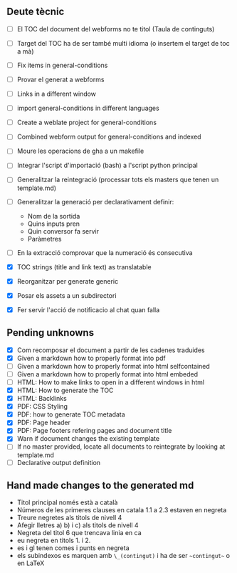 ## Deute tècnic

- [ ] El TOC del document del webforms no te titol (Taula de continguts)
- [ ] Target del TOC ha de ser també multi idioma (o insertem el target de toc a mà)
- [ ] Fix items in general-conditions
- [ ] Provar el generat a webforms
- [ ] Links in a different window
- [ ] import general-conditions in different languages
- [ ] Create a weblate project for general-conditions
- [ ] Combined webform output for general-conditions and indexed


- [ ] Moure les operacions de gha a un makefile
- [ ] Integrar l'script d'importació (bash) a l'script python principal
- [ ] Generalitzar la reintegració (processar tots els masters que tenen un template.md)
- [ ] Generalitzar la generació per declarativament definir:
    - Nom de la sortida
    - Quins inputs pren
    - Quin conversor fa servir
    - Paràmetres
- [ ] En la extracció comprovar que la numeració és consecutiva

- [x] TOC strings (title and link text) as translatable
- [x] Reorganitzar per generate generic
- [x] Posar els assets a un subdirectori
- [x] Fer servir l'acció de notificacio al chat quan falla

## Pending unknowns

- [x] Com recomposar el document a partir de les cadenes traduides
- [x] Given a markdown how to properly format into pdf
- [ ] Given a markdown how to properly format into html selfcontained
- [ ] Given a markdown how to properly format into html embeded
- [ ] HTML: How to make links to open in a different windows in html
- [x] HTML: How to generate the TOC
- [x] HTML: Backlinks
- [x] PDF: CSS Styling
- [x] PDF: how to generate TOC metadata
- [x] PDF: Page header
- [x] PDF: Page footers refering pages and document title
- [x] Warn if document changes the existing template
- [ ] If no master provided, locate all documents to reintegrate by looking at template.md
- [ ] Declarative output definition

## Hand made changes to the generated md

- Titol principal només està a català
- Números de les primeres clauses en catala 1.1 a 2.3 estaven en negreta
- Treure negretes als titols de nivell 4
- Afegir lletres a) b) i c) als titols de nivell 4
- Negreta del titol 6 que trencava linia en ca
- eu negreta en titols 1. i 2.
- es i gl tenen comes i punts en negreta
- els subindexos es marquen amb `\_(contingut)` i ha de ser `~contingut~` o en LaTeX




